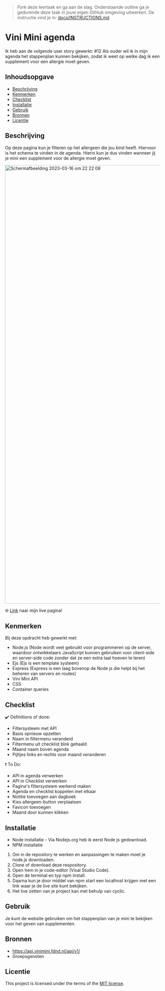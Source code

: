 > _Fork_ deze leertaak en ga aan de slag. Onderstaande outline ga je gedurende deze taak in jouw eigen GitHub omgeving uitwerken. De instructie vind je in: [docs/INSTRUCTIONS.md](docs/INSTRUCTIONS.md)

# Vini Mini agenda

Ik heb aan de volgende user story gewerkt:
#12 Als ouder wil ik in mijn agenda het stappenplan kunnen bekijken, zodat ik weet op welke dag ik een supplement voor een allergie moet geven.

## Inhoudsopgave

  * [Beschrijving](#beschrijving)
  * [Kenmerken](#kenmerken)
  * [Checklist](#Checklist)
  * [Installatie](#installatie)
  * [Gebruik](#gebruik)
  * [Bronnen](#bronnen)
  * [Licentie](#licentie)

## Beschrijving
Op deze pagina kun je filteren op het allergeen die jou kind heeft. Hiervoor is het schema te vinden in de agenda. Hierin kun je dus vinden wanneer jij je mini een supplement voor de allergie moet geven.

<img width="1425" alt="Scherm­afbeelding 2023-03-16 om 22 22 08" src="https://user-images.githubusercontent.com/112861144/225756267-a73b558b-86a4-48fe-8e76-ab631c11601d.png">

🌐 [Link](#https://rich-plum-camel-gear.cyclic.app/) naar mijn live pagina! 

## Kenmerken
Bij deze opdracht heb gewerkt met:

* Node.js (Node wordt veel gebruikt voor programmeren op de server, waardoor ontwikkelaars JavaScript kunnen gebruiken voor client-side en server-side code zonder dat ze een extra taal hoeven te leren)
* Ejs (Ejs is een template systeem)
* Express (Express is een laag bovenop de Node js die helpt bij het beheren van servers en routes)
* Vini Mini API
* CSS
* Container queries

## Checklist
✔️ Definitions of done:
* Filtersysteem met API
* Basis opnieuw opzetten
* Naam in filtermenu veranderd
* Filtermenu uit checklist blok gehaald
* Maand naam boven agenda
* Pijltjes links en rechts voor maand veranderen

❗ To Do:
* API in agenda verwerken
* API in Checklist verwerken
* Pagina's filtersysteem werkend maken
* Agenda en checklist koppelen met elkaar
* Notitie toevoegen aan dagboek
* Kies allergeen-button verplaatsen
* Favicon toevoegen
* Maand door kunnen klikken

## Installatie
* Node installatie - Via Nodejs.org heb ik eerst Node js gedownload.
* NPM installatie

1. Om in de repository te werken en aanpassingen te maken moet je node.js downloaden.
2. Clone of download deze respository.
3. Open hem in je code-editor (Visal Studio Code).
4. Open de terminal en typ npm install.
5. Daarna kun je door middel van npm start een localhost krijgen met een link waar je de live site kunt bekijken.
6. Het live zetten van je project kan met behulp van cyclic.

## Gebruik
Je kunt de website gebruiken om het stappenplan van je mini te bekijken voor het geven van supplementen.

## Bronnen
* https://api.vinimini.fdnd.nl/api/v1/
* Groepsgenoten

## Licentie

This project is licensed under the terms of the [MIT license](./LICENSE).
